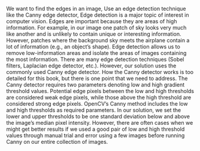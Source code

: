 We want to find the edges in an image, Use an edge detection technique like the Canny edge detector, Edge detection is a major topic of interest in computer vision. Edges are important because they are
areas of high information. For example, in our image one patch of sky looks very much like another and
is unlikely to contain unique or interesting information. However, patches where the background sky
meets the airplane contain a lot of information (e.g., an object’s shape). Edge detection allows us to
remove low-information areas and isolate the areas of images containing the most information.
There are many edge detection techniques (Sobel filters, Laplacian edge detector, etc.). However, our
solution uses the commonly used Canny edge detector. How the Canny detector works is too detailed
for this book, but there is one point that we need to address. The Canny detector requires two
parameters denoting low and high gradient threshold values. Potential edge pixels between the low and
high thresholds are considered weak edge pixels, while those above the high threshold are considered
strong edge pixels. OpenCV’s Canny method includes the low and high thresholds as required
parameters. In our solution, we set the lower and upper thresholds to be one standard deviation below
and above the image’s median pixel intensity. However, there are often cases when we might get better
results if we used a good pair of low and high threshold values through manual trial and error using a
few images before running Canny on our entire collection of images.
